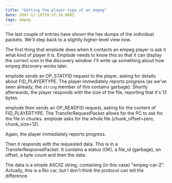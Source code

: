 ```yaml
---
title: "Getting the player type of an empeg"
date: 2007-12-16T19:37:18.000Z
tags: empeg
---
```

The last couple of entries have shown the hex dumps of the individual packets. We'll step back to a slightly higher-level view now.

The first thing that emplode does when it contacts an empeg player is ask it what kind of player it is. Emplode needs to know this so that it can display the correct icon in the discovery window. I'll write up something about how empeg discovery works later.

emplode sends an OP_STATFID request to the player, asking for details about FID_PLAYERTYPE. The player immediately reports progress (as we've seen already, the `string` member of this contains garbage). Shortly afterwards, the player responds with the size of the file, reporting that it's 12 bytes.

emplode then sends an OP_READFID request, asking for the content of FID_PLAYERTYPE. The TransferRequestPacket allows for the PC to ask for the file in chunks. emplode asks for the whole file (chunk_offset=zero, chunk_size=12).

Again, the player immediately reports progress.

Then it responds with the requested data. This is in a TransferResponsePacket. It contains a status (OK), a file_id (garbage), an offset, a byte count and then the data.

The data is a simple ASCIIZ string, containing (in this case) "empeg-car-2". Actually, this is a Rio car, but I don't think the protocol can tell the difference.
